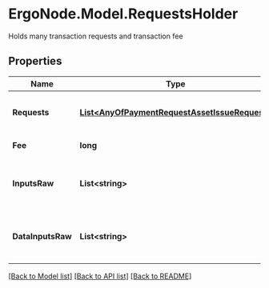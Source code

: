 # ErgoNode.Model.RequestsHolder
Holds many transaction requests and transaction fee

## Properties

Name | Type | Description | Notes
------------ | ------------- | ------------- | -------------
**Requests** | [**List&lt;AnyOfPaymentRequestAssetIssueRequest&gt;**](AnyOfPaymentRequestAssetIssueRequest.md) | Sequence of transaction requests | 
**Fee** | **long** | Transaction fee | [optional] 
**InputsRaw** | **List&lt;string&gt;** | List of inputs to be used in serialized form | [optional] 
**DataInputsRaw** | **List&lt;string&gt;** | List of data inputs to be used in serialized form | [optional] 

[[Back to Model list]](../README.md#documentation-for-models) [[Back to API list]](../README.md#documentation-for-api-endpoints) [[Back to README]](../README.md)

